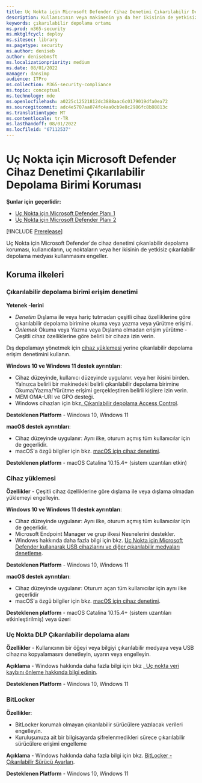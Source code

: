 ```yaml
---
title: Uç Nokta için Microsoft Defender Cihaz Denetimi Çıkarılabilir Depolama Birimi Koruması
description: Kullanıcının veya makinenin ya da her ikisinin de yetkisiz çıkarılabilir depolama medyası kullanmasını önlemeye yardımcı olan 'özellikleri anlama
keywords: çıkarılabilir depolama ortamı
ms.prod: m365-security
ms.mktglfcycl: deploy
ms.sitesec: library
ms.pagetype: security
ms.author: deniseb
author: denisebmsft
ms.localizationpriority: medium
ms.date: 08/01/2022
manager: dansimp
audience: ITPro
ms.collection: M365-security-compliance
ms.topic: conceptual
ms.technology: mde
ms.openlocfilehash: a0225c12521812dc3888aac6c0179019dfa0ea72
ms.sourcegitcommit: adc4e5707aa074fc4aa0cb9e8c2986fc8b88813c
ms.translationtype: MT
ms.contentlocale: tr-TR
ms.lasthandoff: 08/01/2022
ms.locfileid: "67112537"
---
```

# <a name="microsoft-defender-for-endpoint-device-control-removable-storage-protection"></a>Uç Nokta için Microsoft Defender Cihaz Denetimi Çıkarılabilir Depolama Birimi Koruması


**Şunlar için geçerlidir:**
- [Uç Nokta için Microsoft Defender Planı 1](https://go.microsoft.com/fwlink/p/?linkid=2154037)
- [Uç Nokta için Microsoft Defender Planı 2](https://go.microsoft.com/fwlink/p/?linkid=2154037)

[!INCLUDE [Prerelease](../includes/prerelease.md)]

Uç Nokta için Microsoft Defender'de cihaz denetimi çıkarılabilir depolama koruması, kullanıcıların, uç noktaların veya her ikisinin de yetkisiz çıkarılabilir depolama medyası kullanmasını engeller.

## <a name="protection-policies"></a>Koruma ilkeleri

### <a name="removable-storage-access-control"></a>Çıkarılabilir depolama birimi erişim denetimi

**Yetenek -lerini**

- *Denetim* Dışlama ile veya hariç tutmadan çeşitli cihaz özelliklerine göre çıkarılabilir depolama birimine okuma veya yazma veya yürütme erişimi.
- *Önlemek* Okuma veya Yazma veya Dışlama olmadan erişim yürütme - Çeşitli cihaz özelliklerine göre belirli bir cihaza izin verin.

Dış depolamayı yönetmek için [cihaz yüklemesi](#device-installation) yerine çıkarılabilir depolama erişim denetimini kullanın.

**Windows 10 ve Windows 11 destek ayrıntıları**:

- Cihaz düzeyinde, kullanıcı düzeyinde uygulanır. veya her ikisini birden. Yalnızca belirli bir makinedeki belirli çıkarılabilir depolama birimine Okuma/Yazma/Yürütme erişimi gerçekleştiren belirli kişilere izin verin.
- MEM OMA-URI ve GPO desteği.
- Windows cihazları için bkz[. Çıkarılabilir depolama Access Control](device-control-removable-storage-access-control.md).

**Desteklenen Platform** - Windows 10, Windows 11

**macOS destek ayrıntıları**:

- Cihaz düzeyinde uygulanır: Aynı ilke, oturum açmış tüm kullanıcılar için de geçerlidir.
- macOS'a özgü bilgiler için bkz. [macOS için cihaz denetimi](mac-device-control-overview.md).

**Desteklenen platform** - macOS Catalina 10.15.4+ (sistem uzantıları etkin)


### <a name="device-installation"></a>Cihaz yüklemesi

**Özellikler** - Çeşitli cihaz özelliklerine göre dışlama ile veya dışlama olmadan yüklemeyi engelleyin.

**Windows 10 ve Windows 11 destek ayrıntıları**:

- Cihaz düzeyinde uygulanır: Aynı ilke, oturum açmış tüm kullanıcılar için de geçerlidir.
- Microsoft Endpoint Manager ve grup ilkesi Nesnelerini destekler.
- Windows hakkında daha fazla bilgi için bkz. [Uç Nokta için Microsoft Defender kullanarak USB cihazlarını ve diğer çıkarılabilir medyaları denetleme](control-usb-devices-using-intune.md).

**Desteklenen Platform** - Windows 10, Windows 11

**macOS destek ayrıntıları**:

- Cihaz düzeyinde uygulanır: Oturum açan tüm kullanıcılar için aynı ilke geçerlidir
- macOS'a özgü bilgiler için bkz. [macOS için cihaz denetimi](mac-device-control-overview.md).

**Desteklenen platform** - macOS Catalina 10.15.4+ (sistem uzantıları etkinleştirilmiş) veya üzeri

### <a name="endpoint-dlp-removable-storage"></a>Uç Nokta DLP Çıkarılabilir depolama alanı

**Özellikler** - Kullanıcının bir öğeyi veya bilgiyi çıkarılabilir medyaya veya USB cihazına kopyalamasını denetleyin, uyarın veya engelleyin.

**Açıklama** - Windows hakkında daha fazla bilgi için bkz [. Uç nokta veri kaybını önleme hakkında bilgi edinin](../../compliance/endpoint-dlp-learn-about.md).

**Desteklenen Platform** - Windows 10, Windows 11

### <a name="bitlocker"></a>BitLocker

**Özellikler**:

- BitLocker korumalı olmayan çıkarılabilir sürücülere yazılacak verileri engelleyin.
- Kuruluşunuza ait bir bilgisayarda şifrelenmedikleri sürece çıkarılabilir sürücülere erişimi engelleme

**Açıklama** - Windows hakkında daha fazla bilgi için bkz. [BitLocker - Çıkarılabilir Sürücü Ayarları](/mem/intune/protect/endpoint-security-disk-encryption-profile-settings).

**Desteklenen Platform** - Windows 10, Windows 11
